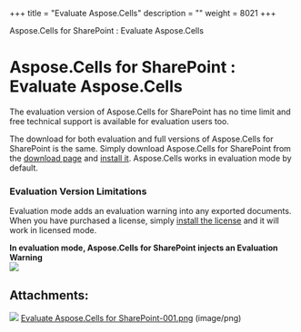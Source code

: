 +++
title = "Evaluate Aspose.Cells" 
description = "" 
weight = 8021 
+++

Aspose.Cells for SharePoint : Evaluate Aspose.Cells  

# Aspose.Cells for SharePoint : Evaluate Aspose.Cells


The evaluation version of Aspose.Cells for SharePoint has no time limit and free technical support is available for evaluation users too.

The download for both evaluation and full versions of Aspose.Cells for SharePoint is the same. Simply download Aspose.Cells for SharePoint from the [download page](http://www.aspose.com/community/files/73/sharepoint-components/aspose.cells-for-sharepoint/default.aspx) and [install it](https://docs2.aspose.com/cells/sharepoint/productinformation/installasposecellsforsharepoint/). Aspose.Cells works in evaluation mode by default.

### Evaluation Version Limitations

Evaluation mode adds an evaluation warning into any exported documents. When you have purchased a license, simply [install the license](https://docs2.aspose.com/cells/sharepoint/productinformation/licenseasposecellsforsharepoint/installing+aspose.cells+for+sharepoint+license) and it will work in licensed mode.

**In evaluation mode, Aspose.Cells for SharePoint injects an Evaluation Warning**  
![](https://docs2.aspose.com/cells/sharepoint/attachments/6356996/6488104.png)

## Attachments:

![](https://docs2.aspose.com/cells/sharepoint/images/icons/bullet_blue.gif) [Evaluate Aspose.Cells for SharePoint-001.png](https://docs2.aspose.com/cells/sharepoint/attachments/6356996/6488104.png) (image/png)  

